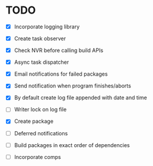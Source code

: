 # TODO
- [x] Incorporate logging library
- [x] Create task observer
- [x] Check NVR before calling build APIs
- [x] Async task dispatcher
- [x] Email notifications for failed packages
- [x] Send notification when program finishes/aborts
- [x] By default create log file appended with date and time
- [ ] Writer lock on log file
- [x] Create package
- [ ] Deferred notifications
- [ ] Build packages in exact order of dependencies
- [ ] Incorporate comps


